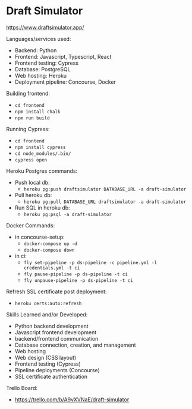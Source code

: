 # Draft Simulator

https://www.draftsimulator.app/

Languages/services used:
* Backend: Python
* Frontend: Javascript, Typescript, React
* Frontend testing: Cypress
* Database: PostgreSQL
* Web hosting: Heroku
* Deployment pipeline: Concourse, Docker

Building frontend:
* `cd frontend`
* `npm install chalk`
* `npm run build`

Running Cypress:
* `cd frontend`
* `npm install cypress`
* `cd node_modules/.bin/`
* `cypress open`

Heroku Postgres commands:
* Push local db:
    * `heroku pg:push draftsimulator DATABASE_URL -a draft-simulator`
* Pull heroku db:
    * `heroku pg:pull DATABASE_URL draftsimulator -a draft-simulator`
* Run SQL in heroku db:
    * `heroku pg:psql -a draft-simulator`

Docker Commands:
* in concourse-setup:
    * `docker-compose up -d`
    * `docker-compose down`
* in ci:
    * `fly set-pipeline -p ds-pipeline -c pipeline.yml -l credentials.yml -t ci`
    * `fly pause-pipeline -p ds-pipeline -t ci`
    * `fly unpause-pipeline -p ds-pipeline -t ci`

Refresh SSL certificate post deployment:
* `heroku certs:auto:refresh`

Skills Learned and/or Developed:
* Python backend development
* Javascript frontend development
* backend/frontend communication
* Database connection, creation, and management
* Web hosting
* Web design (CSS layout)
* Frontend testing (Cypress)
* Pipeline deployments (Concourse)
* SSL certificate authentication

Trello Board:
* https://trello.com/b/A9vXVNaE/draft-simulator